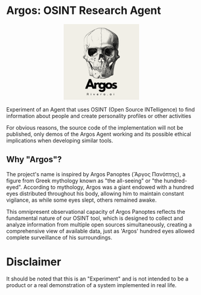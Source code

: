 
# Argos: OSINT Research Agent

<div align="center">
  <img src="Image/argoslogo.png" alt="argos Logo" width="200"/>
</div>

Experiment of an Agent that uses OSINT (Open Source INTelligence) to find information about people and create personality profiles or other activities

For obvious reasons, the source code of the implementation will not be published, only demos of the Argos Agent working and its possible ethical implications when developing similar tools.

## Why "Argos"?

The project's name is inspired by Argos Panoptes (Ἄργος Πανόπτης), a figure from Greek mythology known as "the all-seeing" or "the hundred-eyed". According to mythology, Argos was a giant endowed with a hundred eyes distributed throughout his body, allowing him to maintain constant vigilance, as while some eyes slept, others remained awake.

This omnipresent observational capacity of Argos Panoptes reflects the fundamental nature of our OSINT tool, which is designed to collect and analyze information from multiple open sources simultaneously, creating a comprehensive view of available data, just as 'Argos' hundred eyes allowed complete surveillance of his surroundings.


# Disclaimer

It should be noted that this is an "Experiment" and is not intended to be a product or a real demonstration of a system implemented in real life.
